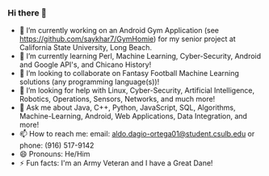### Hi there 👋

- 🔭 I’m currently working on an Android Gym Application (see https://github.com/saykhar7/GymHomie) for my senior project at California State University, Long Beach.
- 🌱 I’m currently learning Perl, Machine Learning, Cyber-Security, Android and Google API's, and Chicano History! 
- 👯 I’m looking to collaborate on Fantasy Football Machine Learning solutions (any programming language(s))! 
- 🤔 I’m looking for help with Linux, Cyber-Security, Artificial Intelligence, Robotics, Operations, Sensors, Networks, and much more!
- 💬 Ask me about Java, C++, Python, JavaScript, SQL, Algorithms, Machine-Learning, Android, Web Applications, Data Integration, and more!
- 📫 How to reach me: email: aldo.dagio-ortega01@student.csulb.edu or phone: (916) 517-9142
- 😄 Pronouns: He/Him
- ⚡ Fun facts: I'm an Army Veteran and I have a Great Dane!
